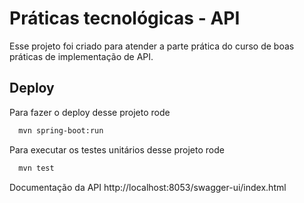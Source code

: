 # Práticas tecnológicas - API

Esse projeto foi criado para atender a parte prática do curso de boas práticas de implementação de API. 


## Deploy

Para fazer o deploy desse projeto rode

```bash
  mvn spring-boot:run
```

Para executar os testes unitários desse projeto rode

```bash
  mvn test
```
Documentação da API
http://localhost:8053/swagger-ui/index.html